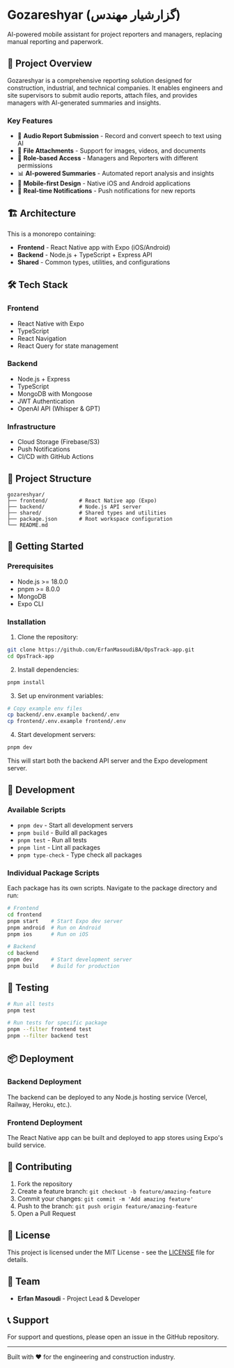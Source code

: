 # Gozareshyar (گزارشیار مهندس)

AI-powered mobile assistant for project reporters and managers, replacing manual reporting and paperwork.

## 🚀 Project Overview

Gozareshyar is a comprehensive reporting solution designed for construction, industrial, and technical companies. It enables engineers and site supervisors to submit audio reports, attach files, and provides managers with AI-generated summaries and insights.

### Key Features

- 🎤 **Audio Report Submission** - Record and convert speech to text using AI
- 📎 **File Attachments** - Support for images, videos, and documents
- 👥 **Role-based Access** - Managers and Reporters with different permissions
- 📊 **AI-powered Summaries** - Automated report analysis and insights
- 📱 **Mobile-first Design** - Native iOS and Android applications
- 🔔 **Real-time Notifications** - Push notifications for new reports

## 🏗️ Architecture

This is a monorepo containing:

- **Frontend** - React Native app with Expo (iOS/Android)
- **Backend** - Node.js + TypeScript + Express API
- **Shared** - Common types, utilities, and configurations

## 🛠️ Tech Stack

### Frontend
- React Native with Expo
- TypeScript
- React Navigation
- React Query for state management

### Backend
- Node.js + Express
- TypeScript
- MongoDB with Mongoose
- JWT Authentication
- OpenAI API (Whisper & GPT)

### Infrastructure
- Cloud Storage (Firebase/S3)
- Push Notifications
- CI/CD with GitHub Actions

## 📁 Project Structure

```
gozareshyar/
├── frontend/          # React Native app (Expo)
├── backend/           # Node.js API server
├── shared/            # Shared types and utilities
├── package.json       # Root workspace configuration
└── README.md
```

## 🚀 Getting Started

### Prerequisites

- Node.js >= 18.0.0
- pnpm >= 8.0.0
- MongoDB
- Expo CLI

### Installation

1. Clone the repository:
```bash
git clone https://github.com/ErfanMasoudiBA/OpsTrack-app.git
cd OpsTrack-app
```

2. Install dependencies:
```bash
pnpm install
```

3. Set up environment variables:
```bash
# Copy example env files
cp backend/.env.example backend/.env
cp frontend/.env.example frontend/.env
```

4. Start development servers:
```bash
pnpm dev
```

This will start both the backend API server and the Expo development server.

## 📱 Development

### Available Scripts

- `pnpm dev` - Start all development servers
- `pnpm build` - Build all packages
- `pnpm test` - Run all tests
- `pnpm lint` - Lint all packages
- `pnpm type-check` - Type check all packages

### Individual Package Scripts

Each package has its own scripts. Navigate to the package directory and run:

```bash
# Frontend
cd frontend
pnpm start    # Start Expo dev server
pnpm android  # Run on Android
pnpm ios      # Run on iOS

# Backend
cd backend
pnpm dev      # Start development server
pnpm build    # Build for production
```

## 🧪 Testing

```bash
# Run all tests
pnpm test

# Run tests for specific package
pnpm --filter frontend test
pnpm --filter backend test
```

## 📦 Deployment

### Backend Deployment
The backend can be deployed to any Node.js hosting service (Vercel, Railway, Heroku, etc.).

### Frontend Deployment
The React Native app can be built and deployed to app stores using Expo's build service.

## 🤝 Contributing

1. Fork the repository
2. Create a feature branch: `git checkout -b feature/amazing-feature`
3. Commit your changes: `git commit -m 'Add amazing feature'`
4. Push to the branch: `git push origin feature/amazing-feature`
5. Open a Pull Request

## 📄 License

This project is licensed under the MIT License - see the [LICENSE](LICENSE) file for details.

## 👥 Team

- **Erfan Masoudi** - Project Lead & Developer

## 📞 Support

For support and questions, please open an issue in the GitHub repository.

---

Built with ❤️ for the engineering and construction industry.
